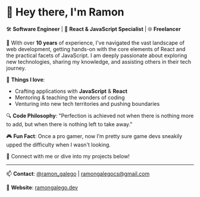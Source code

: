 # 👋 Hey there, I'm Ramon

🛠 **Software Engineer** | 🧪 **React & JavaScript Specialist** | 🌐 **Freelancer**


🌱 With over **10 years** of experience, I've navigated the vast landscape of web development, getting hands-on with the core elements of React and the practical facets of JavaScript. I am deeply passionate about exploring new technologies, sharing my knowledge, and assisting others in their tech journey.

🚀 **Things I love**: 
- Crafting applications with **JavaScript** & **React**
- Mentoring & teaching the wonders of coding
- Venturing into new tech territories and pushing boundaries

🔍 **Code Philosophy**: "Perfection is achieved not when there is nothing more to add, but when there is nothing left to take away."

🎮 **Fun Fact**: Once a pro gamer, now I’m pretty sure game devs sneakily upped the difficulty when I wasn't looking.

🔗 Connect with me or dive into my projects below!

---

📫 **Contact**: [@ramon_galego](https://twitter.com/ramon_galego) | ramongalegocs@gmail.com

💼 **Website**: [ramongalego.dev](https://www.ramongalego.dev)
